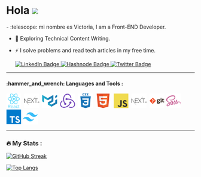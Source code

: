 <div id="header" align="left">
  <h1>
Hola
    <img src="https://media.giphy.com/media/hvRJCLFzcasrR4ia7z/giphy.gif" width="30px"/>
</h1>
- :telescope: mi nombre es Victoria, I am a Front-END Developer.

- :seedling: Exploring Technical Content Writing.

- :zap: I solve problems and read tech articles in my free time.

  <div id="badges">
  <a href="https://www.linkedin.com/in/victoria-adedayo/">
    <img src="https://img.shields.io/badge/LinkedIn-black?style=for-the-badge&logo=linkedin&logoColor=white" alt="LinkedIn Badge"/>
  </a>
  <a href="https://victoriaadedayo.hashnode.dev/">
    <img src="https://img.shields.io/badge/Hashnode-darkblue?style=for-the-badge&logo=hashnode&logoColor=white" alt="Hashnode Badge"/>
  </a>
  <a href="https://twitter.com/Vickish11">
    <img src="https://img.shields.io/badge/Twitter-blue?style=for-the-badge&logo=twitter&logoColor=white" alt="Twitter Badge"/>
  </a>
</div>


---

</div>
<h4> :hammer_and_wrench: Languages and Tools :</h4>
<div>
  <img src="https://github.com/devicons/devicon/blob/master/icons/react/react-original-wordmark.svg" title="React" alt="React" width="40" height="40"/>&nbsp;
<img src="https://github.com/devicons/devicon/blob/master/icons/nextjs/nextjs-original-wordmark.svg" title="Nextjs" alt="Nextjs" width="40" height="40"/>&nbsp;
  <img src="https://github.com/devicons/devicon/blob/master/icons/materialui/materialui-original.svg" title="Material UI" alt="Material UI" width="40" height="40"/>&nbsp;
  <img src="https://github.com/devicons/devicon/blob/master/icons/redux/redux-original.svg" title="Redux" alt="Redux " width="40" height="40"/>&nbsp;
  <img src="https://github.com/devicons/devicon/blob/master/icons/css3/css3-plain-wordmark.svg"  title="CSS3" alt="CSS" width="40" height="40"/>&nbsp;
  <img src="https://github.com/devicons/devicon/blob/master/icons/html5/html5-original.svg" title="HTML5" alt="HTML" width="40" height="40"/>&nbsp;
  <img src="https://github.com/devicons/devicon/blob/master/icons/javascript/javascript-original.svg" title="JavaScript" alt="JavaScript" width="40" height="40"/>&nbsp;
  <img src="https://github.com/devicons/devicon/blob/master/icons/nextjs/nextjs-original-wordmark.svg" title="Nextjs" alt="Nextjs" width="40" height="40"/>&nbsp;
  <img src="https://github.com/devicons/devicon/blob/master/icons/git/git-original-wordmark.svg" title="Git" **alt="Git" width="40" height="40"/>
    <img src="https://github.com/devicons/devicon/blob/master/icons/sass/sass-original.svg" title="Git" **alt="Git" width="40" height="40"/>
    <img src="https://github.com/devicons/devicon/blob/master/icons/typescript/typescript-original.svg" title="typescript" **alt="typescript" width="40" height="40"/>
      <img src="https://github.com/devicons/devicon/blob/master/icons/tailwindcss/tailwindcss-plain.svg" title="tailwind" **alt="tailwind" width="40" height="40"/>
</div>

---

### :fire: My Stats :
[![GitHub Streak](http://github-readme-streak-stats.herokuapp.com?user=VictoriaAde&theme=dark&background=0D1117&hide_border=true)](https://git.io/streak-stats)

[![Top Langs](https://github-readme-stats.vercel.app/api/top-langs/?username=VictoriaAde&layout=compact&theme=shadow_green)](https://github.com/anuraghazra/github-readme-stats)

<!--
**VictoriaAde/VictoriaAde** is a ✨ _special_ ✨ repository because its `README.md` (this file) appears on your GitHub profile.

Here are some ideas to get you started:

- 🔭 I’m currently working on ...
- 🌱 I’m currently learning ...
- 👯 I’m looking to collaborate on ...
- 🤔 I’m looking for help with ...
- 💬 Ask me about ...
- 📫 How to reach me: ...
- 😄 Pronouns: ...
- ⚡ Fun fact: ...
-->
